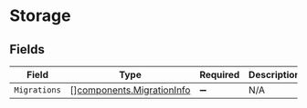 # Storage


## Fields

| Field                                                                  | Type                                                                   | Required                                                               | Description                                                            |
| ---------------------------------------------------------------------- | ---------------------------------------------------------------------- | ---------------------------------------------------------------------- | ---------------------------------------------------------------------- |
| `Migrations`                                                           | [][components.MigrationInfo](../../models/components/migrationinfo.md) | :heavy_minus_sign:                                                     | N/A                                                                    |
